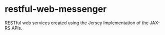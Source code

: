 # restful-web-messenger
RESTful web services created using the Jersey Implementation of the JAX-RS APIs.
